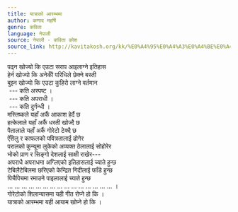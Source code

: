 ```yaml
---
title: यात्राको आरम्भमा
author: कणाद महर्षि
genre: कविता
language: नेपाली
source: नेपाली - कविता कोश
source_link: http://kavitakosh.org/kk/%E0%A4%95%E0%A4%A3%E0%A4%BE%E0%A4%A6_%E0%A4%AE%E0%A4%B9%E0%A4%B0%E0%A5%8D%E0%A4%B7%E0%A4%BF
---
```


पढ्न खोज्यो कि एउटा सराप आइलाग्ने इतिहास  
हेर्न खोज्यो कि अनेकौँ परिधिले छेक्ने बस्ती  
बुझ्न खोज्यो कि एउटा कुहिरो लाग्ने वर्तमान  
 --- कति अस्पष्ट ।  
 --- कति अपराधी ।  
 --- कति दुर्गन्धी ।  
मस्तिष्कले यहाँ अर्कै आकाश हेर्दै छ  
हत्केलाले यहाँ अर्कै धरती खोज्दै छ  
पैतालाले यहाँ अर्कै गोरेटो टेक्दै छ  
ऐँसेलु र काफलको पवित्रतालाई ढोगेर  
परालको कुन्यूमा लुकेको अव्यक्त ठेलालाई सोहोरेर  
भोको प्राण र सिङ्गो देशलाई साक्षी राखेर---  
अपराधै अपराधमा अग्लिएको इतिहासलाई च्याते हुन्छ  
टेबिलैटेबिलमा छरिएको केन्द्रित गिदीलाई फाँडे हुन्छ  
पिचैपिचमा रमाउने पाइलालाई च्याते हुन्छ  
... ... ... ... ... ... ... ... ... ... ... ... ... ... ... ।  
गोरेटोको शिलान्यासमा यही गीत रोप्ने हो कि ।  
यात्राको आरम्भमा यही आयाम खोप्ने हो कि ।
